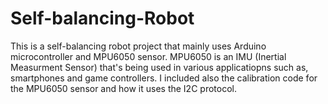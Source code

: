 # Self-balancing-Robot
This is a self-balancing robot project that mainly uses Arduino microcontroller and MPU6050 sensor. MPU6050 is an IMU (Inertial Measurment Sensor) that's being used in various applicatiopns such as, smartphones and game controllers. I included also the calibration code for the MPU6050 sensor and how it uses the I2C protocol.
